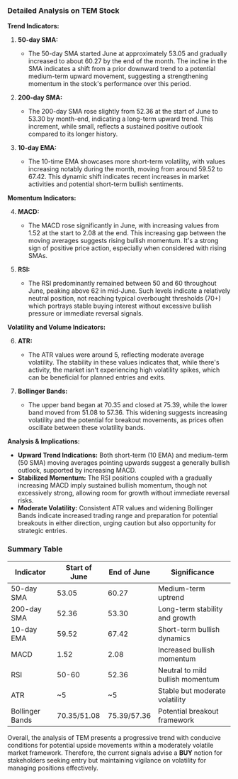 ### Detailed Analysis on TEM Stock

**Trend Indicators:**

1. **50-day SMA:** 
   - The 50-day SMA started June at approximately 53.05 and gradually increased to about 60.27 by the end of the month. The incline in the SMA indicates a shift from a prior downward trend to a potential medium-term upward movement, suggesting a strengthening momentum in the stock's performance over this period.

2. **200-day SMA:**
   - The 200-day SMA rose slightly from 52.36 at the start of June to 53.30 by month-end, indicating a long-term upward trend. This increment, while small, reflects a sustained positive outlook compared to its longer history.

3. **10-day EMA:**
   - The 10-time EMA showcases more short-term volatility, with values increasing notably during the month, moving from around 59.52 to 67.42. This dynamic shift indicates recent increases in market activities and potential short-term bullish sentiments.

**Momentum Indicators:**

4. **MACD:**
   - The MACD rose significantly in June, with increasing values from 1.52 at the start to 2.08 at the end. This increasing gap between the moving averages suggests rising bullish momentum. It's a strong sign of positive price action, especially when considered with rising SMAs.

5. **RSI:**
   - The RSI predominantly remained between 50 and 60 throughout June, peaking above 62 in mid-June. Such levels indicate a relatively neutral position, not reaching typical overbought thresholds (70+) which portrays stable buying interest without excessive bullish pressure or immediate reversal signals.

**Volatility and Volume Indicators:**

6. **ATR:**
   - The ATR values were around 5, reflecting moderate average volatility. The stability in these values indicates that, while there's activity, the market isn't experiencing high volatility spikes, which can be beneficial for planned entries and exits.

7. **Bollinger Bands:**
   - The upper band began at 70.35 and closed at 75.39, while the lower band moved from 51.08 to 57.36. This widening suggests increasing volatility and the potential for breakout movements, as prices often oscillate between these volatility bands.

**Analysis & Implications:**

- **Upward Trend Indications:** Both short-term (10 EMA) and medium-term (50 SMA) moving averages pointing upwards suggest a generally bullish outlook, supported by increasing MACD.
- **Stabilized Momentum:** The RSI positions coupled with a gradually increasing MACD imply sustained bullish momentum, though not excessively strong, allowing room for growth without immediate reversal risks.
- **Moderate Volatility:** Consistent ATR values and widening Bollinger Bands indicate increased trading range and preparation for potential breakouts in either direction, urging caution but also opportunity for strategic entries.

### Summary Table

| **Indicator**       | **Start of June** | **End of June** | **Significance**                  |
|---------------------|-------------------|-----------------|-----------------------------------|
| 50-day SMA          | 53.05             | 60.27           | Medium-term uptrend               |
| 200-day SMA         | 52.36             | 53.30           | Long-term stability and growth    |
| 10-day EMA          | 59.52             | 67.42           | Short-term bullish dynamics       |
| MACD                | 1.52              | 2.08            | Increased bullish momentum        |
| RSI                 | 50-60             | 52.36           | Neutral to mild bullish momentum  |
| ATR                 | ~5                | ~5              | Stable but moderate volatility    |
| Bollinger Bands     | 70.35/51.08       | 75.39/57.36     | Potential breakout framework      |

Overall, the analysis of TEM presents a progressive trend with conducive conditions for potential upside movements within a moderately volatile market framework. Therefore, the current signals advise a **BUY** notion for stakeholders seeking entry but maintaining vigilance on volatility for managing positions effectively.